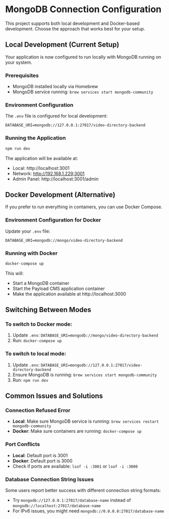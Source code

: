 # MongoDB Connection Configuration

This project supports both local development and Docker-based development. Choose the approach that works best for your setup.

## Local Development (Current Setup)

Your application is now configured to run locally with MongoDB running on your system.

### Prerequisites
- MongoDB installed locally via Homebrew
- MongoDB service running: `brew services start mongodb-community`

### Environment Configuration
The `.env` file is configured for local development:
```
DATABASE_URI=mongodb://127.0.0.1:27017/video-directory-backend
```

### Running the Application
```bash
npm run dev
```

The application will be available at:
- Local: http://localhost:3001
- Network: http://192.168.1.229:3001
- Admin Panel: http://localhost:3001/admin

## Docker Development (Alternative)

If you prefer to run everything in containers, you can use Docker Compose.

### Environment Configuration for Docker
Update your `.env` file:
```
DATABASE_URI=mongodb://mongo/video-directory-backend
```

### Running with Docker
```bash
docker-compose up
```

This will:
- Start a MongoDB container
- Start the Payload CMS application container
- Make the application available at http://localhost:3000

## Switching Between Modes

### To switch to Docker mode:
1. Update `.env`: `DATABASE_URI=mongodb://mongo/video-directory-backend`
2. Run: `docker-compose up`

### To switch to local mode:
1. Update `.env`: `DATABASE_URI=mongodb://127.0.0.1:27017/video-directory-backend`
2. Ensure MongoDB is running: `brew services start mongodb-community`
3. Run: `npm run dev`

## Common Issues and Solutions

### Connection Refused Error
- **Local**: Make sure MongoDB service is running: `brew services restart mongodb-community`
- **Docker**: Make sure containers are running: `docker-compose up`

### Port Conflicts
- **Local**: Default port is 3001
- **Docker**: Default port is 3000
- Check if ports are available: `lsof -i :3001` or `lsof -i :3000`

### Database Connection String Issues
Some users report better success with different connection string formats:
- Try `mongodb://127.0.0.1:27017/database-name` instead of `mongodb://localhost:27017/database-name`
- For IPv6 issues, you might need `mongodb://0.0.0.0:27017/database-name`
